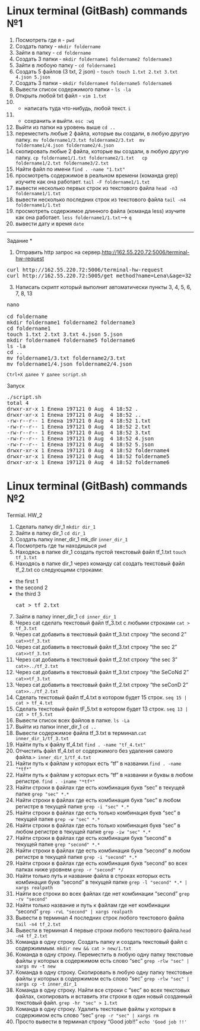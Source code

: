 # **Linux terminal (GitBash) commands №1**

1. Посмотреть где я - `pwd`
2. Создать папку - `mkdir foldername`
3. Зайти в папку - `cd foldername`
4. Создать 3 папки - `mkdir foldername1 foldername2 foldername3`
5. Зайти в любоую папку - `сd foldername1`
6. Создать 5 файлов (3 txt, 2 json) - `touch touch 1.txt 2.txt 3.txt 4.json 5.json`
7. Создать 3 папки - `mkdir foldername4 foldername5 foldername6`
8. Вывести список содержимого папки - `ls -la`
9. Открыть любой txt файл - `vim 1.txt`
10. + написать туда что-нибудь, любой текст. `i`
11. + сохранить и выйти. `esc :wq `
12. Выйти из папки на уровень выше `cd ..`
13. переместить любые 2 файла, которые вы создали, в любую другую папку. `mv foldername1/3.txt foldername2/3.txt  mv foldername1/4.json foldername2/4.json`
14. скопировать любые 2 файла, которые вы создали, в любую другую папку. `cp foldername1/1.txt foldername2/1.txt   cp foldername1/2.txt foldername3/2.txt`
15. Найти файл по имени `find . -name "1.txt"`
16. просмотреть содержимое в реальном времени (команда grep) изучите как она работает. `tail -F foldername1/1.txt`
17. вывести несколько первых строк из текстового файла `head -n3 foldername1/1.txt`
18. вывести несколько последних строк из текстового файла `tail -n4 foldername1/1.txt`
19. просмотреть содержимое длинного файла (команда less) изучите как она работает. `less foldername1/1.txt`-->  ` q `
20. вывести дату и время `date`
_______________________________________________________________________________________________________________________________________
Задание *
1. Отправить http запрос на сервер.http://162.55.220.72:5006/terminal-hw-request  
<pre>curl http://162.55.220.72:5006/terminal-hw-request
curl http://162.55.220.72:5005/get_method?name=Lena\&age=32</pre>

3. Написать скрипт который выполнит автоматически пункты 3, 4, 5, 6, 7, 8, 13
<pre>nano

cd foldername
mkdir foldername1 foldername2 foldername3
cd foldername1
touch 1.txt 2.txt 3.txt 4.json 5.json
mkdir foldername4 foldername5 foldername6
ls -la
cd ..
mv foldername1/3.txt foldername2/3.txt
mv foldername1/4.json foldername2/4.json</pre>

`Ctrl+X далее Y далее script.sh`

Запуск 
<pre>./script.sh
total 4
drwxr-xr-x 1 Елена 197121 0 Aug  4 18:52 .
drwxr-xr-x 1 Елена 197121 0 Aug  4 18:52 ..
-rw-r--r-- 1 Елена 197121 0 Aug  4 18:52 1.txt
-rw-r--r-- 1 Елена 197121 0 Aug  4 18:52 2.txt
-rw-r--r-- 1 Елена 197121 0 Aug  4 18:52 3.txt
-rw-r--r-- 1 Елена 197121 0 Aug  4 18:52 4.json
-rw-r--r-- 1 Елена 197121 0 Aug  4 18:52 5.json
drwxr-xr-x 1 Елена 197121 0 Aug  4 18:52 foldername4
drwxr-xr-x 1 Елена 197121 0 Aug  4 18:52 foldername5
drwxr-xr-x 1 Елена 197121 0 Aug  4 18:52 foldername6</pre>

# **Linux terminal (GitBash) commands №2**

Termial. HW_2
 1. Сделать папку dir_1 `mkdir dir_1`
 2. Зайти в папку dir_1 `cd dir_1`
 3. Создать папку inner_dir_1 mk_dir `inner_dir_1`
 4. Посмотреть где ты находишься `pwd`
 5. Находясь в папке dir_1 создать пустой текстовый файл tf_1.txt `touch tf_1.txt`
 6. Находясь в папке dir_1 через команду cat создать текстовый файл tf_2.txt со следующими строками:
- the first 1
- the second 2
- the third 3
   <pre>cat > tf_2.txt</pre>
 7. Зайти в папку inner_dir_1 `cd inner_dir_1`
 8. Через cat сделать текстовый файл tf_3.txt  c любыми строками `cat > tf_3.txt`
 9. Через cat добавить в текстовый файл tf_3.txt строку “the second 2” `cat>>tf_3.txt`
 10. Через cat добавить в текстовый файл tf_3.txt строку “the sec 2” `cat>>tf_3.txt`
 11. Через cat добавить в текстовый файл tf_2.txt строку “the sec 3” `cat>>../tf_2.txt`
 12. Через cat добавить в текстовый файл tf_3.txt строку “the SeCoNd 2” `cat>>tf_3.txt`
 13. Через cat добавить в текстовый файл tf_2.txt строку “the seConD 2” `cat>>../tf_2.txt`
 14. Сделать текстовый файл tf_4.txt в котором будет 15 строк. `seq 15 | cat > tf_4.txt`
 15. Сделать текстовый файл tF_5.txt в котором будет 13 строк. `seq 13 | cat > tf_5.txt`
 16. Вывести список всех файлов в папке. `ls -La`
 17. Выйти из папки inner_dir_1 `cd ..`
 18. Вывести содержимое файла tf_3.txt в терминал.`cat inner_dir_1/tf_3.txt`
 19. Найти путь к файлу tf_4.txt `find . -name "tf_4.txt"`
 20. Отчистить файл tf_4.txt от содержимого без удаления самого файла.`> inner_dir_1/tf_4.txt`
 21. Найти путь к файлам у которых есть  “tf” в названии.`find . -name "*tf*"`
 22. Найти путь к файлам у которых есть  “tf” в названии и буквы в любом регистре. `find . -iname "*tf*"`
 23. Найти строки в файлах где есть комбинация букв “sec” в текущей папке `grep "sec" *.*`
 24. Найти строки в файлах где есть комбинация букв “sec” в любом регистре в текущей папке `grep -i "sec" *.*`
 25. Найти строки в файлах где есть только комбинация букв “sec” в текущей папке `grep -w "sec" *.*`
 26. Найти строки в файлах где есть только комбинация букв “sec” в любом регистре в текущей папке `grep -iw "sec" *.*`
 27. Найти строки в файлах где есть комбинация букв “second” в текущей папке `grep "second" *.*`
 28. Найти строки в файлах где есть комбинация букв “second” в любом регистре в текущей папке `grep -i "second" *.*`
 29. Найти строки в файлах где есть комбинация букв “second” во всех папках ниже уровнем `grep -r "second" */`
 30. Найти только путь и название файла в строках которых есть комбинация букв “second” в текущей папке `grep -l "second" *.* | xargs realpath`
 31. Найти все строки во всех файлах где нет комбинации “second” `grep -rv "second"`
 32. Найти только название и путь к файлам где нет комбинации “second” `grep -rvL "second" | xargs realpath`
 33. Вывести в терминал 4 последних строк любого текстового файла `tail -n4 tf_2.txt`
 34. Вывести в терминал 4 первые строки любого текстового файла.`head -n4 tf_2.txt`
 35. Команда в одну строку. Создать папку и создать текстовый файл с содержиммым. `mkdir new && cat > new/1.txt`
 36. Команда в одну строку. Переместить в любую одну папку текстовые файлы у которых в содержимом есть слово “sec” `grep -rlw "sec" | xargs mv -t new`
 37. Команда в одну строку. Скопировать в любую одну папку текстовые файлы у которых в содержимом есть слово “sec” `grep -rlw "sec" | xargs cp -t inner_dir_1`
 38. Команда в одну строку. Найти все строки c “sec” во всех текстовых файлах, скопировать и вставить эти строки в один новый созданный текстовый файл. `grep -hr "sec" > 1.txt`
 39. Команда в одну строку. Удалить текстовые файлы у которых в содержимом есть слово “sec” `grep -r "sec" | xargs rm`
 40. Просто вывести в терминал строку “Good job!!” `echo 'Good job !!'`




